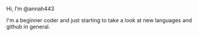 Hi, I’m @annah443

I'm a beginner coder and just starting to take a look at new languages and github in general. 

